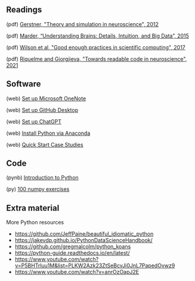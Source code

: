 ## Readings

(pdf)   [Gerstner, "Theory and simulation in neuroscience", 2012](/Readings/Gerstner_2012.pdf)

(pdf)   [Marder, “Understanding Brains: Details, Intuition, and Big Data”, 2015](/Readings/Marder_2015.pdf)

(pdf)   [Wilson et al, "Good enough practices in scientific computing", 2017](/Readings/Wilson_2017.pdf)

(pdf)   [Riquelme and Gjorgjieva, "Towards readable code in neuroscience", 2021](/Readings/Riquelme_2021.pdf)

## Software

(web)   [Set up Microsoft OneNote](http://www.bu.edu/tech/services/cccs/desktop/distribution/microsoft/studentoffice/)

(web) 	[Set up GitHub Desktop](https://desktop.github.com/)

(web)   [Set up ChatGPT](https://chat.openai.com/auth/login)

(web) 	[Install Python via Anaconda](https://www.anaconda.com/)

(web)   [Quick Start Case Studies](https://mark-kramer.github.io/Case-Studies-Python/intro.html#quick-start-to-learning-python-for-neural-data-analysis)

## Code

(pynb) 	[Introduction to Python](https://mark-kramer.github.io/Case-Studies-Python/01.html)

(py)    [100 numpy exercises](https://github.com/rougier/numpy-100)

## Extra material

More Python resources

  - https://github.com/JeffPaine/beautiful_idiomatic_python
  - https://jakevdp.github.io/PythonDataScienceHandbook/
  - https://github.com/gregmalcolm/python_koans
  - https://python-guide.readthedocs.io/en/latest/
  - https://www.youtube.com/watch?v=P5BHTrluu1M&list=PLKW2Azk23ZtSeBcvJi0JnL7PapedOvwz9
  - https://www.youtube.com/watch?v=anrOzOapJ2E
